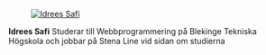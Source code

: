 <div class="author-byline">
<figure class="figure left">
<a href="https://s.gravatar.com/avatar/9876018819a15180cc7d367599c73320.jpg"><img src="https://s.gravatar.com/avatar/9876018819a15180cc7d367599c73320.jpg?r=pg&amp;d=wavatar&amp;s=80" alt="Idrees Safi"></a>
</figure>

<p><strong>Idrees Safi</strong> Studerar till Webbprogrammering på Blekinge Tekniska Högskola
och jobbar på Stena Line vid sidan om studierna</p>
</div>
